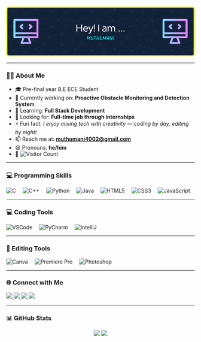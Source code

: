 <!-- 🌟 Banner Image -->
<p align="center">
  <img src="./github-header-image.png" alt="Banner" />
</p>

---

### 👨‍🎓 About Me
- 🎓 Pre-final year B.E ECE Student  
- 🔭 Currently working on: **Proactive Obstacle Monitoring and Detection System**  
- 🌱 Learning: **Full Stack Development**  
- 💼 Looking for: **Full-time job through internships**  
- ⚡ Fun fact: *I enjoy mixing tech with creativity — coding by day, editing by night!*  
- 📫 Reach me at: **muthumani4002@gmail.com**  
- 😄 Pronouns: **he/him**  
- 👀 <img src="https://profile-counter.glitch.me/Muthumani2004/count.svg" alt="Visitor Count" />

---

### 💻 Programming Skills
<div align="left">
  <img src="https://cdn.jsdelivr.net/gh/devicons/devicon/icons/c/c-original.svg" height="30" alt="C"/>
  <img width="10"/>
  <img src="https://cdn.jsdelivr.net/gh/devicons/devicon/icons/cplusplus/cplusplus-original.svg" height="30" alt="C++"/>
  <img width="10"/>
  <img src="https://cdn.jsdelivr.net/gh/devicons/devicon/icons/python/python-original.svg" height="30" alt="Python"/>
  <img width="10"/>
  <img src="https://cdn.jsdelivr.net/gh/devicons/devicon/icons/java/java-original.svg" height="30" alt="Java"/>
  <img width="10"/>
  <img src="https://cdn.jsdelivr.net/gh/devicons/devicon/icons/html5/html5-original.svg" height="30" alt="HTML5"/>
  <img width="10"/>
  <img src="https://cdn.jsdelivr.net/gh/devicons/devicon/icons/css3/css3-original.svg" height="30" alt="CSS3"/>
  <img width="10"/>
  <img src="https://cdn.jsdelivr.net/gh/devicons/devicon/icons/javascript/javascript-original.svg" height="30" alt="JavaScript"/>
</div>

---

### 💻 Coding Tools
<div align="left">
  <img src="https://cdn.jsdelivr.net/gh/devicons/devicon/icons/vscode/vscode-original.svg" height="40" alt="VSCode"/>
  <img width="10"/>
  <img src="https://cdn.jsdelivr.net/gh/devicons/devicon/icons/pycharm/pycharm-original.svg" height="40" alt="PyCharm"/>
  <img width="10"/>
  <img src="https://cdn.jsdelivr.net/gh/devicons/devicon/icons/intellij/intellij-original.svg" height="40" alt="IntelliJ"/>
</div>

---

### 🎨 Editing Tools
<div align="left">
  <img src="https://cdn.jsdelivr.net/gh/devicons/devicon/icons/canva/canva-original.svg" height="40" alt="Canva"/>
  <img width="10"/>
  <img src="https://img.icons8.com/color/48/adobe-premiere-pro.png" height="40" alt="Premiere Pro"/>
  <img width="10"/>
  <img src="https://img.icons8.com/color/48/adobe-photoshop--v1.png" height="40" alt="Photoshop"/>
</div>

---

### 🌐 Connect with Me
<p align="left">
  <a href="https://www.linkedin.com/in/muthumani-p-6b248725a/" target="_blank">
    <img src="https://img.shields.io/badge/-LinkedIn-0077B5?style=for-the-badge&logo=linkedin&logoColor=white"/>
  </a>
  <a href="https://www.hackerrank.com/profile/muthumani4002" target="_blank">
    <img src="https://img.shields.io/badge/-HackerRank-2EC866?style=for-the-badge&logo=HackerRank&logoColor=white"/>
  </a>
  <a href="https://leetcode.com/u/muthumani4002/" target="_blank">
    <img src="https://img.shields.io/badge/-LeetCode-FFA116?style=for-the-badge&logo=LeetCode&logoColor=white"/>
  </a>
  <a href="https://www.instagram.com/_._mr_._imperfect_._/?hl=en" target="_blank">
    <img src="https://img.shields.io/badge/-Instagram-E4405F?style=for-the-badge&logo=instagram&logoColor=white"/>
  </a>
</p>

---

### 📊 GitHub Stats
<p align="center">
  <img src="https://github-readme-stats.vercel.app/api?username=Muthumani2004&show_icons=true&theme=dracula&hide_border=false" height="150" />
  <img src="https://github-readme-stats.vercel.app/api/top-langs?username=Muthumani2004&layout=compact&langs_count=6&theme=dracula&hide_border=false" height="150" />
</p>
